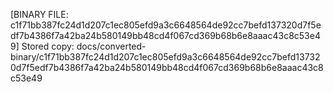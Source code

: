 [BINARY FILE: c1f71bb387fc24d1d207c1ec805efd9a3c6648564de92cc7befd137320d7f5edf7b4386f7a42ba24b580149bb48cd4f067cd369b68b6e8aaac43c8c53e49]
Stored copy: docs/converted-binary/c1f71bb387fc24d1d207c1ec805efd9a3c6648564de92cc7befd137320d7f5edf7b4386f7a42ba24b580149bb48cd4f067cd369b68b6e8aaac43c8c53e49
